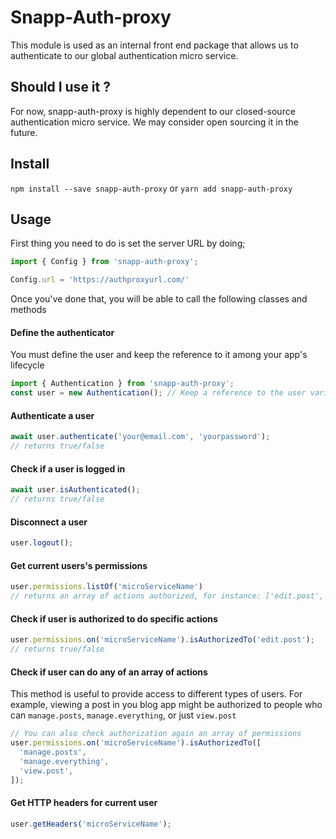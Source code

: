 # Snapp-Auth-proxy

This module is used as an internal front end package that allows us to authenticate to our global authentication micro service.

## Should I use it ? 

For now, snapp-auth-proxy is highly dependent to our closed-source authentication micro service. We may consider open sourcing it in the future.

## Install

`npm install --save snapp-auth-proxy` or `yarn add snapp-auth-proxy`

## Usage

First thing you need to do is set the server URL by doing;

```javascript
import { Config } from 'snapp-auth-proxy';

Config.url = 'https://authproxyurl.com/'
```

Once you've done that, you will be able to call the following classes and methods


#### Define the authenticator

You must define the user and keep the reference to it among your app's lifecycle

```javascript
import { Authentication } from 'snapp-auth-proxy';
const user = new Authentication(); // Keep a reference to the user variable
```

#### Authenticate a user

```javascript
await user.authenticate('your@email.com', 'yourpassword');
// returns true/false
```

#### Check if a user is logged in 

```javascript
await user.isAuthenticated();
// returns true/false
```

#### Disconnect a user

```javascript
user.logout();
```

#### Get current users's permissions

```javascript
user.permissions.listOf('microServiceName')
// returns an array of actions authorized, for instance: ['edit.post', 'create.post']
```

#### Check if user is authorized to do specific actions

```javascript
user.permissions.on('microServiceName').isAuthorizedTo('edit.post');
// returns true/false
```

#### Check if user can do any of an array of actions

This method is useful to provide access to different types of users. 
For example, viewing a post in you blog app might be authorized to people who can `manage.posts`, `manage.everything`, or just `view.post`

```javascript
// You can also check authorization again an array of permissions
user.permissions.on('microServiceName').isAuthorizedTo([
  'manage.posts',
  'manage.everything',
  'view.post',
]);
```

#### Get HTTP headers for current user

```javascript
user.getHeaders('microServiceName');
```

